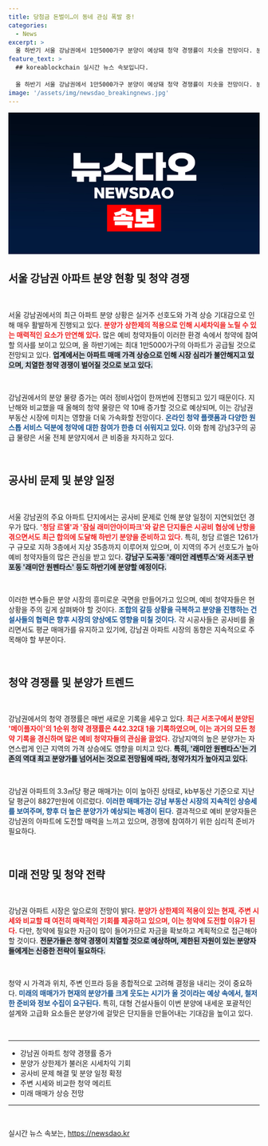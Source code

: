 ```yaml
---
title: 당첨금 돈벌이…이 동네 관심 폭발 중!
categories:
  - News
excerpt: >
  올 하반기 서울 강남권에서 1만5000가구 분양이 예상돼 청약 경쟁률이 치솟을 전망이다. 분양가 상한제 적용으로 시세차익 기대감이 커져, 빈손으로 돌아갈 수 없는 기회가 될 것으로 보인다!
feature_text: >
  ## koreablockchain 실시간 뉴스 속보입니다.

  올 하반기 서울 강남권에서 1만5000가구 분양이 예상돼 청약 경쟁률이 치솟을 전망이다. 분양가 상한제 적용으로 시세차익 기대감이 커져, 빈손으로 돌아갈 수 없는 기회가 될 것으로 보인다!
image: '/assets/img/newsdao_breakingnews.jpg'
---
```


<p><img src="/assets/img/newsdao_breakingnews.jpg" alt="koreablockchain 속보" /></p>

<h2 data-ke-size="size26">서울 강남권 아파트 분양 현황 및 청약 경쟁</h2>

<p data-ke-size="size16">&nbsp;</p>

<p>서울 강남권에서의 최근 아파트 분양 상황은 실거주 선호도와 가격 상승 기대감으로 인해 매우 활발하게 진행되고 있다. <b><span style="color: #ee2323;">분양가 상한제의 적용으로 인해 시세차익을 노릴 수 있는 매력적인 요소가 만연해 있다.</span></b> 많은 예비 청약자들이 이러한 환경 속에서 청약에 참여할 의사를 보이고 있으며, 올 하반기에는 최대 1만5000가구의 아파트가 공급될 것으로 전망되고 있다. <b><span style="background-color: #21538527;">업계에서는 아파트 매매 가격 상승으로 인해 시장 심리가 불안해지고 있으며, 치열한 청약 경쟁이 벌어질 것으로 보고 있다.</span></b> </p>

<p data-ke-size="size16">&nbsp;</p>

<p>강남권에서의 분양 물량 증가는 여러 정비사업이 한꺼번에 진행되고 있기 때문이다. 지난해와 비교했을 때 올해의 청약 물량은 약 10배 증가할 것으로 예상되며, 이는 강남권 부동산 시장에 미치는 영향을 더욱 가속화할 전망이다. <b><span style="color: #1a5490;">온라인 청약 플랫폼과 다양한 원스톱 서비스 덕분에 청약에 대한 참여가 한층 더 쉬워지고 있다.</span></b> 이와 함께 강남3구의 공급 물량은 서울 전체 분양지에서 큰 비중을 차지하고 있다.</p>

<p data-ke-size="size16">&nbsp;</p>

<h2 data-ke-size="size26">공사비 문제 및 분양 일정</h2>

<p data-ke-size="size16">&nbsp;</p>

<p>서울 강남권의 주요 아파트 단지에서는 공사비 문제로 인해 분양 일정이 지연되었던 경우가 많다. <b><span style="color: #ee2323;">'청담 르엘'과 '잠실 래미안아이파크'와 같은 단지들은 시공비 협상에 난항을 겪으면서도 최근 합의에 도달해 하반기 분양을 준비하고 있다.</span></b> 특히, 청담 르엘은 1261가구 규모로 지하 3층에서 지상 35층까지 이루어져 있으며, 이 지역의 주거 선호도가 높아 예비 청약자들의 많은 관심을 받고 있다. <b><span style="background-color: #21538527;">강남구 도곡동 '래미안 레벤투스'와 서초구 반포동 '래미안 원펜타스' 등도 하반기에 분양할 예정이다.</span></b></p>

<p data-ke-size="size16">&nbsp;</p>

<p>이러한 변수들은 분양 시장의 흥미로운 국면을 만들어가고 있으며, 예비 청약자들은 현 상황을 주의 깊게 살펴봐야 할 것이다. <b><span style="color: #1a5490;">조합의 갈등 상황을 극복하고 분양을 진행하는 건설사들의 협력은 향후 시장의 양상에도 영향을 미칠 것이다.</span></b> 각 시공사들은 공사비를 올리면서도 평균 매매가를 유지하고 있기에, 강남권 아파트 시장의 동향은 지속적으로 주목해야 할 부분이다.</p>

<p data-ke-size="size16">&nbsp;</p>

<h2 data-ke-size="size26">청약 경쟁률 및 분양가 트렌드</h2>

<p data-ke-size="size16">&nbsp;</p>

<p>강남권에서의 청약 경쟁률은 매번 새로운 기록을 세우고 있다. <b><span style="color: #ee2323;">최근 서초구에서 분양된 '메이플자이'의 1순위 청약 경쟁률은 442.32대 1을 기록하였으며, 이는 과거의 모든 청약 기록을 경신하며 많은 예비 청약자들의 관심을 끌었다.</span></b> 강남지역의 높은 분양가는 자연스럽게 인근 지역의 가격 상승에도 영향을 미치고 있다. <b><span style="background-color: #21538527;">특히, '래미안 원펜타스'는 기존의 역대 최고 분양가를 넘어서는 것으로 전망됨에 따라, 청약가치가 높아지고 있다.</span></b></p>

<p data-ke-size="size16">&nbsp;</p>

<p>강남권 아파트의 3.3㎡당 평균 매매가는 이미 높아진 상태로, kb부동산 기준으로 지난달 평균이 8827만원에 이르렀다. <b><span style="color: #1a5490;">이러한 매매가는 강남 부동산 시장의 지속적인 상승세를 보여주며, 향후 더 높은 분양가가 예상되는 배경이 된다.</span></b> 결과적으로 예비 분양자들은 강남권의 아파트에 도전할 매력을 느끼고 있으며, 경쟁에 참여하기 위한 심리적 준비가 필요하다.</p>

<p data-ke-size="size16">&nbsp;</p>

<h2 data-ke-size="size26">미래 전망 및 청약 전략</h2>

<p data-ke-size="size16">&nbsp;</p>

<p>강남권 아파트 시장은 앞으로의 전망이 밝다. <b><span style="color: #ee2323;">분양가 상한제의 적용이 있는 현재, 주변 시세와 비교할 때 여전히 매력적인 기회를 제공하고 있으며, 이는 청약에 도전할 이유가 된다.</span></b> 다만, 청약에 필요한 자금이 많이 들어가므로 자금을 확보하고 계획적으로 접근해야 할 것이다. <b><span style="background-color: #21538527;">전문가들은 청약 경쟁이 치열할 것으로 예상하며, 제한된 자원이 있는 분양자들에게는 신중한 전략이 필요하다.</span></b></p>

<p data-ke-size="size16">&nbsp;</p>

<p>청약 시 가격과 위치, 주변 인프라 등을 종합적으로 고려해 결정을 내리는 것이 중요하다. <b><span style="color: #1a5490;">미래의 매매가가 현재의 분양가를 크게 웃도는 시기가 올 것이라는 예상 속에서, 철저한 준비와 정보 수집이 요구된다.</span></b> 특히, 대형 건설사들이 이번 분양에 내세운 포괄적인 설계와 고급화 요소들은 분양가에 걸맞은 단지들을 만들어내는 기대감을 높이고 있다.</p>

<p data-ke-size="size16">&nbsp;</p>

<hr>

<ul>
  <li>강남권 아파트 청약 경쟁률 증가</li>
  <li>분양가 상한제가 불러온 시세차익 기회</li>
  <li>공사비 문제 해결 및 분양 일정 확정</li>
  <li>주변 시세와 비교한 청약 메리트</li>
  <li>미래 매매가 상승 전망</li>
</ul>

<hr>

<p data-ke-size="size16">&nbsp;</p>
실시간 뉴스 속보는, <a href="https://newsdao.kr" rel="dofollow">https://newsdao.kr</a>


